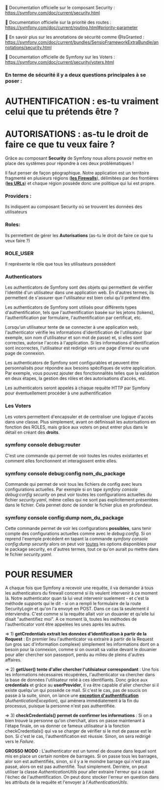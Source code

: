 📖 Documentation officielle sur le composant Security : https://symfony.com/doc/current/security.html 

📖 Documentation officielle sur la priorité des routes : https://symfony.com/doc/current/routing.html#priority-parameter

📖 En savoir plus sur les annotations de sécurité comme @IsGranted : https://symfony.com/doc/current/bundles/SensioFrameworkExtraBundle/annotations/security.html

📖 Documentation officielle de Symfony sur les Voters : https://symfony.com/doc/current/security/voters.html


### En terme de sécurité il y a deux questions principales à se poser :

# AUTHENTIFICATION : es-tu vraiment celui que tu prétends être ? 

# AUTORISATIONS : as-tu le droit de faire ce que tu veux faire ? 

Grâce au composant **Security** de Symfony nous allons pouvoir mettre en place des systèmes pour répondre à ces deux problématiques !

Il faut penser de façon géographique. Notre application est un territoire fragmenté en plusieurs régions (<u>**les Firewalls**</u>), délimitées par des frontières (<u>**les URLs**</u>) et chaque région possède donc une politique qui lui est propre. 


### Providers :
Ils indiquent au composant Security où se trouvent les données des utilisateurs

### Roles:
Ils permettent de gérer les **Autorisations** (as-tu le droit de faire ce que tu veux faire ?)

### ROLE_USER
Il représente le rôle que tous les utilisateurs possèdent

### Authenticators
Les authenticators de Symfony sont des objets qui permettent de vérifier l'identité d'un utilisateur dans une application web. En d'autres termes, ils permettent de s'assurer que l'utilisateur est bien celui qu'il prétend être.

Les authenticators de Symfony sont utilisés pour différents types d'authentification, tels que l'authentification basée sur les jetons (tokens), l'authentification par formulaire, l'authentification par certificat, etc.

Lorsqu'un utilisateur tente de se connecter à une application web, l'authenticator vérifie les informations d'identification de l'utilisateur (par exemple, son nom d'utilisateur et son mot de passe) et, si elles sont correctes, autorise l'accès à l'application. Si les informations d'identification sont incorrectes, l'utilisateur est redirigé vers une page d'erreur ou une page de connexion.

Les authenticators de Symfony sont configurables et peuvent être personnalisés pour répondre aux besoins spécifiques de votre application. Par exemple, vous pouvez ajouter des fonctionnalités telles que la validation en deux étapes, la gestion des rôles et des autorisations d'accès, etc.

Les authenticators seront appelés à chaque requête HTTP par Symfony pour éventuellement procéder à une authentification

### Les Voters
Les voters permettent d'encapsuler et de centraliser une logique d'accès dans une classe. Plus simplement, avant on définissait les autorisations en fonction des ROLES, mais grâce aux voters on peut entrer plus dans le détail en créant des **droits**. 

### symfony console debug:router
C'est une commande qui permet de voir toutes les routes existantes et comment elles fonctionnent et interagissent entre elles.

### symfony console debug:config nom_du_package
Commande qui permet de voir tous les fichiers de config avec leurs configurations actuelles. Par exemple si on tape *symfony console debug:config security* on peut voir toutes les configurations actuelles du fichier *security.yaml*, même celles qui ne sont pas explicitement présentées dans le fichier. Cela permet donc de sonder le fichier plus en profondeur. 

### symfony console config:dump nom_du_package
Cette commande permet de voir les configurations **possibles**, sans tenir compte des configurations actuelles comme avec le *debug:config*. Si on reprend l'exemple précédent en tapant la commande *symfony console config:dump security* alors on peut voir <u>toutes</u> les options disponibles pour le package security, en d'autres termes, tout ce qu'on aurait pu mettre dans le fichier *security.yaml*. 



# POUR RESUMER 

A chaque fois que Symfony a recevoir une requête, il va demander à tous les authenticators du firewall concerné si ils veulent intervenir à ce moment là. Notre authenticator quan tà lui veut intervenir suelement - et c'est la méthode *supports* qui le dit - si on a rempli le formulaire de la route SecurityLogin et qu'on l'a envoyé en POST. Dans ce cas là seulement il interviendra. C'est comme si la requête allait voir un douanier et qu'elle lui disait "authentifiez moi". A ce moment là, toutes les méthodes de l'authenticator vont être appelées les unes après les autres. 

=> 1) **getCredentials extrait les données d'identification à partir de la Request** : En premier lieu l'authenticator va extraire à partir de la Request (un gros sac d'information complexe) simplement les informations dont on a besoin pour la connexion, comme si on ouvrait sa valise devant le douanier pour aller chercher son passeport, perdu au milieu de pleins d'autres affaires. 

=> 2) **getUser() tente d'aller chercher l'utilsiateur correspondant** : Une fois les informations nécessaires récupérées, l'authenticator va chercher dans la base de données l'utilisateur relié à ces identifiants. Donc grâce aux **credentials** et grâce au **userProvider**, il va être capable d'aller chercher si il existe quelqu'un qui possède ce mail. Si c'est le cas, pas de soucis on passe à la suite, sinon, on lance une <u>**exception d'authentification**</u> (*AuthenticationException*), qui amènera immédiatement à la fin du processus, puisque la personne n'est pas authentifiée.

=> 3) **checkCredentials() permet de confirmer les informations** : Si on a bien trouvé la personne qu'on cherchait, alors on passe maintenant à l'étape finale, on va donner ce fameux utilisateur à la fonction checkCredentials() qui va se charger de vérifier si le mot de passe est le bon. Si c'est le cas, l'authentification est réussie. Sinon, on sera redirigé vers le *Failure*. 

**GROSSO MODO** : L'authenticator est un tunnel de douane dans lequel sont mis en place un certain nombre de barrages. Si on passe tous les barrages, alor son est authentifiés, sinon, si il y a le moindre barrage qui n'est pas passé, alors on est pas authentifié. Tout simplement. Derrière, on peut utiliser la classe *AuthenticationUtils* pour aller extraire l'erreur qui a causé l'échec de l'authentification. On peut donc stocker l'erreur en question dans les attributs de la requête et l'envoyer à l'*AuthenticationUtils*. 